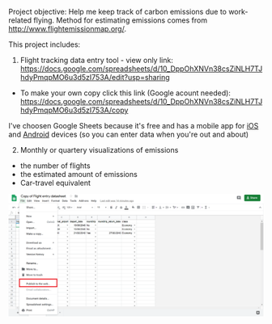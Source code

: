 Project objective: Help me keep track of carbon emissions due to work-related flying. Method for estimating emissions comes from http://www.flightemissionmap.org/. 

This project includes: 
1. Flight tracking data entry tool - view only link:
https://docs.google.com/spreadsheets/d/10_DppOhXNVn38csZiNLH7TJhdyPmqpMO6u3d5zI753A/edit?usp=sharing
  + To make your own copy click this link (Google acount needed): https://docs.google.com/spreadsheets/d/10_DppOhXNVn38csZiNLH7TJhdyPmqpMO6u3d5zI753A/copy

I've choosen Google Sheets because it's free and has a mobile app for [iOS](https://itunes.apple.com/app/apple-store/id842849113?mt=8) and [Android](https://play.google.com/store/apps/details?id=com.google.android.apps.docs.editors.sheets) devices (so you can enter data when you're out and about)


2. Monthly or quartery visualizations of emissions
- the number of flights
- the estimated amount of emissions
- Car-travel equivalent 


![Screenshot](misc/publish_to_web_screenshot.png)
